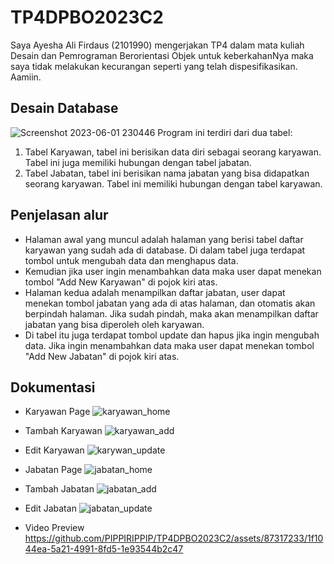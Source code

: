 # TP4DPBO2023C2
Saya Ayesha Ali Firdaus (2101990) mengerjakan TP4 dalam mata kuliah Desain dan Pemrograman Berorientasi Objek untuk keberkahanNya maka saya tidak melakukan kecurangan seperti yang telah dispesifikasikan. Aamiin.

## Desain Database
![Screenshot 2023-06-01 230446](https://github.com/PIPPIRIPPIP/TP4DPBO2023C2/assets/87317233/a088d725-8c7c-4989-8a43-2ede9386266b)
Program ini terdiri dari dua tabel:
1. Tabel Karyawan, tabel ini berisikan data diri sebagai seorang karyawan. Tabel ini juga memiliki hubungan dengan tabel jabatan.
2. Tabel Jabatan, tabel ini berisikan nama jabatan yang bisa didapatkan seorang karyawan. Tabel ini memiliki hubungan dengan tabel karyawan.

## Penjelasan alur
- Halaman awal yang muncul adalah halaman yang berisi tabel daftar karyawan yang sudah ada di database. Di dalam tabel juga terdapat tombol untuk mengubah data dan menghapus data.
- Kemudian jika user ingin menambahkan data maka user dapat menekan tombol "Add New Karyawan" di pojok kiri atas.
- Halaman kedua adalah menampilkan daftar jabatan, user dapat menekan tombol jabatan yang ada di atas halaman, dan otomatis akan berpindah halaman. Jika sudah pindah, maka akan menampilkan daftar jabatan yang bisa diperoleh oleh karyawan.
- Di tabel itu juga terdapat tombol update dan hapus jika ingin mengubah data. Jika ingin menambahkan data maka user dapat menekan tombol "Add New Jabatan" di pojok kiri atas.

## Dokumentasi
- Karyawan Page
![karyawan_home](https://github.com/PIPPIRIPPIP/TP4DPBO2023C2/assets/87317233/dc75ce60-10f8-45c2-a4a6-7a9eb4ce771d)

- Tambah Karyawan
![karyawan_add](https://github.com/PIPPIRIPPIP/TP4DPBO2023C2/assets/87317233/e24045f8-0787-4900-aef3-bee00cbb3fc9)

- Edit Karyawan
![karywan_update](https://github.com/PIPPIRIPPIP/TP4DPBO2023C2/assets/87317233/3323e448-4aeb-4d99-9b63-eb3b3d9f50d8)

- Jabatan Page
![jabatan_home](https://github.com/PIPPIRIPPIP/TP4DPBO2023C2/assets/87317233/bb323dac-e720-4361-9716-a7fb565ef374)

- Tambah Jabatan
![jabatan_add](https://github.com/PIPPIRIPPIP/TP4DPBO2023C2/assets/87317233/893c11d1-18ee-4ec2-a987-aab4ea3c0031)

- Edit Jabatan
![jabatan_update](https://github.com/PIPPIRIPPIP/TP4DPBO2023C2/assets/87317233/8818d644-edd0-4f44-91f6-8132a5e43b4c)

- Video Preview
https://github.com/PIPPIRIPPIP/TP4DPBO2023C2/assets/87317233/1f1044ea-5a21-4991-8fd5-1e93544b2c47
